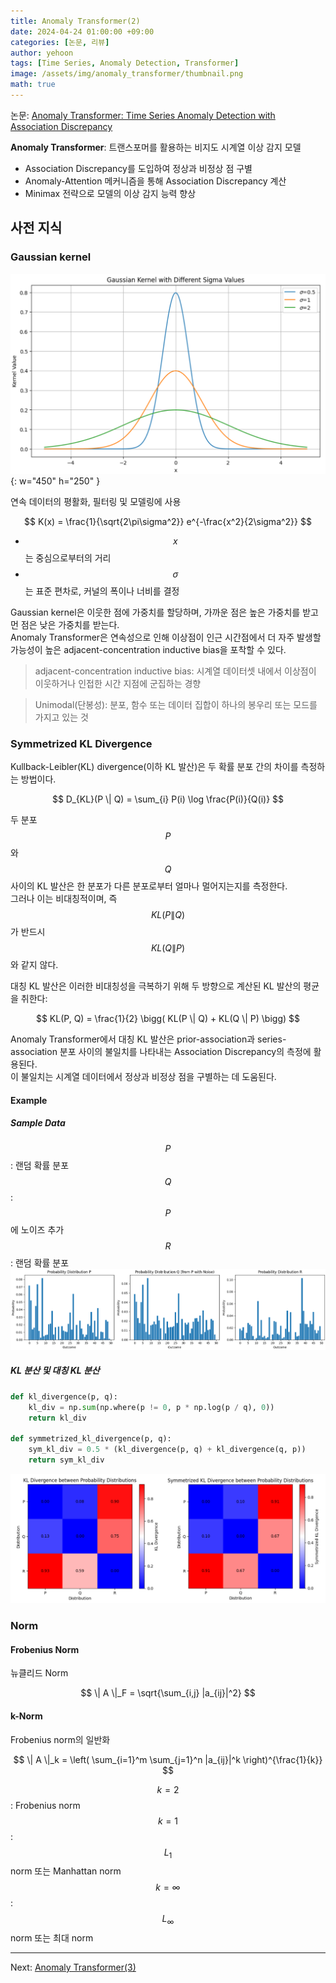 ```yaml
---
title: Anomaly Transformer(2)
date: 2024-04-24 01:00:00 +09:00
categories: [논문, 리뷰]
author: yehoon
tags: [Time Series, Anomaly Detection, Transformer]
image: /assets/img/anomaly_transformer/thumbnail.png
math: true
---
```



논문: [Anomaly Transformer: Time Series Anomaly Detection with Association Discrepancy](https://arxiv.org/abs/2110.02642)

**Anomaly Transformer**: 트랜스포머를 활용하는 비지도 시계열 이상 감지 모델
- Association Discrepancy를 도입하여 정상과 비정상 점 구별
- Anomaly-Attention 메커니즘을 통해 Association Discrepancy 계산
- Minimax 전략으로 모델의 이상 감지 능력 향상

## 사전 지식
### Gaussian kernel
![Gaussian kernel](/assets/img/anomaly_transformer/gaussian_kernel.png){: w="450" h="250" }

연속 데이터의 평활화, 필터링 및 모델링에 사용

$$
K(x) = \frac{1}{\sqrt{2\pi\sigma^2}} e^{-\frac{x^2}{2\sigma^2}}
$$

- $$x$$ 는 중심으로부터의 거리
- $$\sigma$$ 는 표준 편차로, 커널의 폭이나 너비를 결정

Gaussian kernel은 이웃한 점에 가중치를 할당하며, 가까운 점은 높은 가중치를 받고 먼 점은 낮은 가중치를 받는다.  
Anomaly Transformer은 연속성으로 인해 이상점이 인근 시간점에서 더 자주 발생할 가능성이 높은 adjacent-concentration inductive bias을 포착할 수 있다.  
> adjacent-concentration inductive bias: 시계열 데이터셋 내에서 이상점이 이웃하거나 인접한 시간 지점에 군집하는 경향

> Unimodal(단봉성): 분포, 함수 또는 데이터 집합이 하나의 봉우리 또는 모드를 가지고 있는 것


### Symmetrized KL Divergence
Kullback-Leibler(KL) divergence(이하 KL 발산)은 두 확률 분포 간의 차이를 측정하는 방법이다.

$$
D_{KL}(P \| Q) = \sum_{i} P(i) \log \frac{P(i)}{Q(i)}
$$

두 분포 $$ P $$ 와 $$ Q $$ 사이의 KL 발산은 한 분포가 다른 분포로부터 얼마나 멀어지는지를 측정한다.  
그러나 이는 비대칭적이며, 즉 $$ KL(P \| Q) $$ 가 반드시 $$ KL(Q \| P) $$ 와 같지 않다.

대칭 KL 발산은 이러한 비대칭성을 극복하기 위해 두 방향으로 계산된 KL 발산의 평균을 취한다:

$$ 
KL(P, Q) = \frac{1}{2} \bigg( KL(P \| Q) + KL(Q \| P) \bigg) 
$$ 

Anomaly Transformer에서 대칭 KL 발산은  prior-association과 series-association 분포 사이의 불일치를 나타내는 Association Discrepancy의 측정에 활용된다.  
이 불일치는 시계열 데이터에서 정상과 비정상 점을 구별하는 데 도움된다.

#### Example
##### Sample Data
$$P$$: 랜덤 확률 분포  
$$Q$$: $$P$$ 에 노이즈 추가  
$$R$$: 랜덤 확률 분포  
![alt text](/assets/img/anomaly_transformer/kl_div_dist.png)  

##### KL 분산 및 대칭 KL 분산 

```python
def kl_divergence(p, q):
    kl_div = np.sum(np.where(p != 0, p * np.log(p / q), 0))
    return kl_div

def symmetrized_kl_divergence(p, q):
    sym_kl_div = 0.5 * (kl_divergence(p, q) + kl_divergence(q, p))
    return sym_kl_div
```
![alt text](/assets/img/anomaly_transformer/kl_div_heatmap.png)

### Norm
#### Frobenius Norm
뉴클리드 Norm

$$
\| A \|_F = \sqrt{\sum_{i,j} |a_{ij}|^2}
$$

#### k-Norm
Frobenius norm의 일반화

$$
\| A \|_k = \left( \sum_{i=1}^m \sum_{j=1}^n |a_{ij}|^k \right)^{\frac{1}{k}}
$$

$$k = 2$$: Frobenius norm  
$$ k = 1 $$:  $$ L_1 $$ norm 또는 Manhattan norm  
$$ k = \infty $$:  $$ L_{\infty} $$ norm 또는 최대 norm  

--- 

Next: [Anomaly Transformer(3)](https://yehoon17.github.io/posts/anomaly_transformer_3/)

